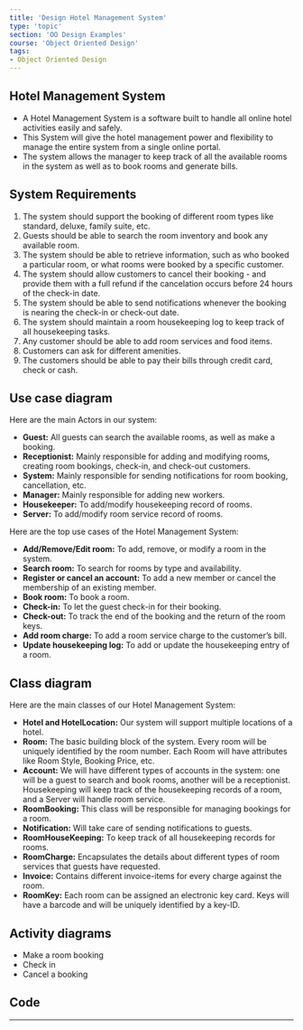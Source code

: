 ```yaml
---
title: 'Design Hotel Management System'
type: 'topic'
section: 'OO Design Examples'
course: 'Object Oriented Design'
tags:
- Object Oriented Design
---
```

## Hotel Management System
- A Hotel Management System is a software built to handle all online hotel activities easily and safely. 
- This System will give the hotel management power and flexibility to manage the entire system from a single online portal.
- The system allows the manager to keep track of all the available rooms in the system as well as to book rooms and generate bills.

## System Requirements
1. The system should support the booking of different room types like standard, deluxe, family suite, etc.
1. Guests should be able to search the room inventory and book any available room.
1. The system should be able to retrieve information, such as who booked a particular room, or what rooms were booked by a specific customer.
1. The system should allow customers to cancel their booking - and provide them with a full refund if the cancelation occurs before 24 hours of the check-in date.
1. The system should be able to send notifications whenever the booking is nearing the check-in or check-out date.
1. The system should maintain a room housekeeping log to keep track of all housekeeping tasks.
1. Any customer should be able to add room services and food items.
1. Customers can ask for different amenities.
1. The customers should be able to pay their bills through credit card, check or cash.

## Use case diagram
Here are the main Actors in our system:
- **Guest:** All guests can search the available rooms, as well as make a booking.
- **Receptionist:** Mainly responsible for adding and modifying rooms, creating room bookings, check-in, and check-out customers.
- **System:** Mainly responsible for sending notifications for room booking, cancellation, etc.
- **Manager:** Mainly responsible for adding new workers.
- **Housekeeper:** To add/modify housekeeping record of rooms.
- **Server:** To add/modify room service record of rooms.

Here are the top use cases of the Hotel Management System:
- **Add/Remove/Edit room:** To add, remove, or modify a room in the system.
- **Search room:** To search for rooms by type and availability.
- **Register or cancel an account:** To add a new member or cancel the membership of an existing member.
- **Book room:** To book a room.
- **Check-in:** To let the guest check-in for their booking.
- **Check-out:** To track the end of the booking and the return of the room keys.
- **Add room charge:** To add a room service charge to the customer’s bill.
- **Update housekeeping log:** To add or update the housekeeping entry of a room.

## Class diagram
Here are the main classes of our Hotel Management System:
- **Hotel and HotelLocation:** Our system will support multiple locations of a hotel.
- **Room:** The basic building block of the system. Every room will be uniquely identified by the room number. Each Room will have attributes like Room Style, Booking Price, etc.
- **Account:** We will have different types of accounts in the system: one will be a guest to search and book rooms, another will be a receptionist. Housekeeping will keep track of the housekeeping records of a room, and a Server will handle room service.
- **RoomBooking:** This class will be responsible for managing bookings for a room.
- **Notification:** Will take care of sending notifications to guests.
- **RoomHouseKeeping:** To keep track of all housekeeping records for rooms.
- **RoomCharge:** Encapsulates the details about different types of room services that guests have requested.
- **Invoice:** Contains different invoice-items for every charge against the room.
- **RoomKey:** Each room can be assigned an electronic key card. Keys will have a barcode and will be uniquely identified by a key-ID.

## Activity diagrams
- Make a room booking
- Check in
- Cancel a booking

## Code

---

